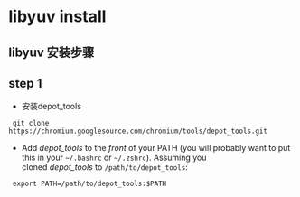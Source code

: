 # libyuv install

## libyuv 安装步骤

## step 1

- 安装depot_tools

```git
 git clone https://chromium.googlesource.com/chromium/tools/depot_tools.git
```

- Add *depot_tools* to the *front* of your PATH (you will probably want to put this in your `~/.bashrc` or `~/.zshrc`). Assuming you cloned *depot_tools* to `/path/to/depot_tools`:

```shell
 export PATH=/path/to/depot_tools:$PATH
```
